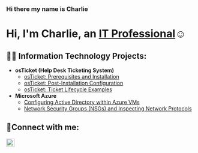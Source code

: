 ### Hi there my name is Charlie
<h1>Hi, I'm Charlie, an <a href="https://linkedin.com/in/charlie-torres-26b004276">IT Professional</a>☺</h1> 

<h2>👨‍💻 Information Technology Projects:</h2>

- <b>osTicket (Help Desk Ticketing System)</b>
  - [osTicket: Prerequisites and Installation](https://github.com/joshmadakorcc/osticket-prereqs)
  - [osTicket: Post-Installation Configuration](https://github.com/CharlieTorres84/post-install-config)
  - [osTicket: Ticket Lifecycle Examples](https://github.com/CharlieTorres84/ticket-lifecycle)
- <b>Microsoft Azure</b>
  - [Configuring  Active Directory within Azure VMs](https://github.com/CharlieTorres84/configure-ad)
  - [Network Security Groups (NSGs) and Inspecting Network Protocols](https://github.com/CharlieTorres84/azure-network-protocols)

<h2>🤳Connect with me:</h2>

[<img align="left" alt="charlie | Linkedin" width="22px" src="https://cdn.jsdelivr.net/npm/simple-icon@v3/icons/linkedin.svg" />][linkedin] 

[linkedin]: https://linkedin.com/in/charlie-torres84


